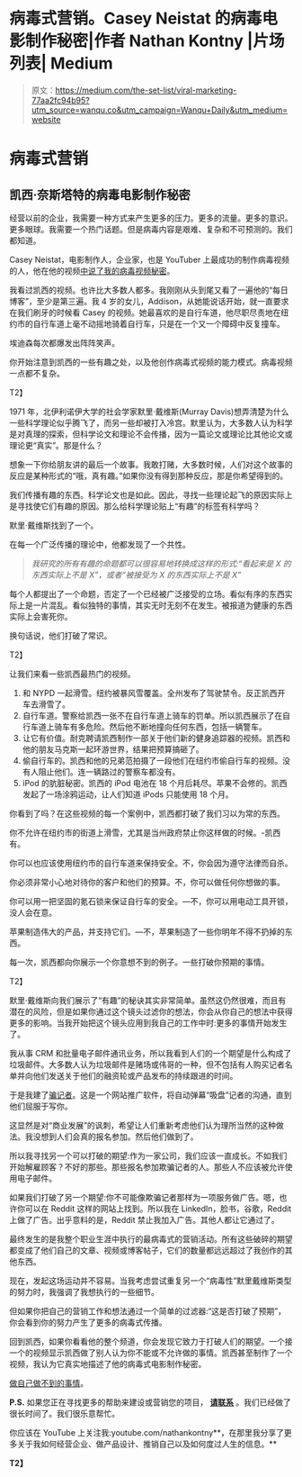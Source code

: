# 病毒式营销。Casey Neistat 的病毒电影制作秘密|作者 Nathan Kontny |片场列表| Medium

> 原文：<https://medium.com/the-set-list/viral-marketing-77aa2fc94b95?utm_source=wanqu.co&utm_campaign=Wanqu+Daily&utm_medium=website>

# 病毒式营销

## 凯西·奈斯塔特的病毒电影制作秘密



经营以前的企业，我需要一种方式来产生更多的压力。更多的流量。更多的意识。更多眼球。我需要一个热门话题。但是病毒内容是艰难、复杂和不可预测的。我们都知道。

Casey Neistat，电影制作人，企业家，也是 YouTuber 上最成功的制作病毒视频的人，他在他的视频[中说了我的病毒视频秘密](https://www.youtube.com/watch?v=K3zpizyXqfk)。

我看过凯西的视频。也许比大多数人都多。我刚刚从头到尾又看了一遍他的“每日博客”，至少是第三遍。我 4 岁的女儿，Addison，从她能说话开始，就一直要求在我们刷牙的时候看 Casey 的视频。她最喜欢的是自行车道，他尽职尽责地在纽约市的自行车道上毫不动摇地骑着自行车，只是在一个又一个障碍中反复撞车。

埃迪森每次都爆发出阵阵笑声。

你开始注意到凯西的一些有趣之处，以及他创作病毒式视频的能力模式。病毒视频一点都不复杂。



T2】

1971 年，北伊利诺伊大学的社会学家默里·戴维斯(Murray Davis)想弄清楚为什么一些科学理论似乎腾飞了，而另一些却被打入冷宫。默里认为，大多数人认为科学是对真理的探索，但科学论文和理论不会传播，因为一篇论文或理论比其他论文或理论更“真实”。那是什么？

想象一下你给朋友讲的最后一个故事。我敢打赌，大多数时候，人们对这个故事的反应是某种形式的“哦，真有趣。”如果你没有得到那种反应，那是你希望得到的。

我们传播有趣的东西。科学论文也是如此。因此，寻找一些理论起飞的原因实际上是寻找使它们有趣的原因。那么给科学理论贴上“有趣”的标签有科学吗？

默里·戴维斯找到了一个。

在每一个广泛传播的理论中，他都发现了一个共性。

> *我研究的所有有趣的命题都可以很容易地转换成这样的形式:“看起来是 X 的东西实际上不是 X”，或者“被接受为 X 的东西实际上不是 X”*

每个人都提出了一个命题，否定了一个已经被广泛接受的立场。看似有序的东西实际上是一片混乱。看似独特的事情，其实无时无刻不在发生。被报道为健康的东西实际上会害死你。

换句话说，他们打破了常识。

T2】

让我们来看一些凯西最热门的视频。

1.  和 NYPD 一起滑雪。纽约被暴风雪覆盖。全州发布了驾驶禁令。反正凯西开车去滑雪了。
2.  自行车道。警察给凯西一张不在自行车道上骑车的罚单。所以凯西展示了在自行车道上骑车有多危险。然后他不断地撞向任何东西，包括一辆警车。
3.  让它有价值。耐克聘请凯西制作一部关于他们新的健身追踪器的视频。凯西和他的朋友马克斯一起环游世界，结果把预算搞砸了。
4.  偷自行车的。凯西和他的兄弟范拍摄了一段他们在纽约市偷自行车的视频。没有人阻止他们。连一辆路过的警察车都没有。
5.  iPod 的肮脏秘密。凯西的 iPod 电池在 18 个月后耗尽。苹果不会修的。凯西发起了一场涂鸦运动，让人们知道 iPods 只能使用 18 个月。

你看到了吗？在这些视频的每一个案例中，凯西都打破了我们习以为常的东西。

你不允许在纽约市的街道上滑雪，尤其是当州政府禁止你这样做的时候。-凯西有。

你可以也应该使用纽约市的自行车道来保持安全。不，你会因为遵守法律而自杀。

你必须非常小心地对待你的客户和他们的预算。不，你可以做任何你想做的事。

你可以用一把坚固的氪石锁来保证自行车的安全。—不，你可以用电动工具开锁，没人会在意。

苹果制造伟大的产品，并支持它们。—不，苹果制造了一些你明年不得不扔掉的东西。

每一次，凯西都向你展示一个你意想不到的例子。一些打破你预期的事情。

T2】

默里·戴维斯向我们展示了“有趣”的秘诀其实非常简单。虽然这仍然很难，而且有潜在的风险，但是如果你通过这个镜头过滤你的想法，你会从你自己的想法中获得更多的影响。当我开始把这个镜头应用到我自己的工作中时:更多的事情开始发生了。

我从事 CRM 和批量电子邮件通讯业务，所以我看到人们的一个期望是什么构成了垃圾邮件。大多数人认为垃圾邮件是赌场或伟哥的一种，但不包括有人购买记者名单并向他们发送关于他们的融资轮或产品发布的持续跟进的时间。

于是我建了[骗记者](http://trickajournalist.com/)。这是一个网站推广软件，将自动弹幕“吸盘”记者的沟通，直到他们屈服于写你。

这显然是对“商业发展”的讽刺，希望让人们重新考虑他们认为理所当然的这种做法。我没想到人们会真的报名参加。然后他们做到了。

所以我寻找另一个可以打破的期望:作为一家公司，我们应该一直成长。不如我们开始解雇顾客？不好的那些。那些报名参加欺骗记者的人。那些人不应该被允许使用电子邮件。

如果我们打破了另一个期望:你不可能像欺骗记者那样为一项服务做广告。嗯，也许你可以在 Reddit 这样的网站上找到。所以我在 LinkedIn，脸书，谷歌，Reddit 上做了广告。出乎意料的是，Reddit 禁止我加入广告。其他人都让它通过了。

最终发生的是我整个职业生涯中执行的最病毒式的营销活动。所有这些破碎的期望都变成了他们自己的文章、视频或博客帖子，它们的数量都远远超过了我创作的其他东西。

现在，发起这场运动并不容易。当我考虑尝试重复另一个“病毒性”默里戴维斯类型的努力时，我强调了我想执行的一些细节。

但如果你把自己的营销工作和想法通过一个简单的过滤器:“这是否打破了预期”，你会看到你的努力产生了更多的病毒式传播。

回到凯西，如果你看看他的整个频道，你会发现它致力于打破人们的期望。一个接一个的视频显示凯西做了别人认为你不能或不允许做的事情。凯西甚至制作了一个视频，我认为它真实地描述了他的病毒式电影制作秘密。

[做自己做不到的事情](https://www.youtube.com/watch?v=jG7dSXcfVqE)。

**P.S.** 如果您正在寻找更多的帮助来建设或营销您的项目， [**请联系**](http://rockstarcoders.com/) 。我们已经做了很长时间了。我们很乐意帮忙。

你应该在 YouTube 上关注我:youtube.com/nathankontny**，在那里我分享了更多关于我如何经营企业、做产品设计、推销自己以及如何度过人生的信息。**

**T2】**